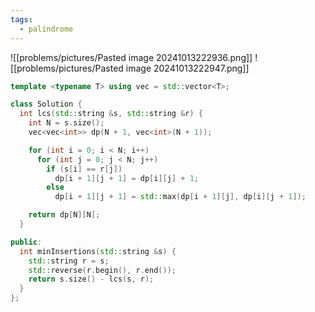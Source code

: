 ```yaml
---
tags:
  - palindrome
---
```

![[problems/pictures/Pasted image 20241013222936.png]]
![[problems/pictures/Pasted image 20241013222947.png]]


```c++
template <typename T> using vec = std::vector<T>;

class Solution {
  int lcs(std::string &s, std::string &r) {
    int N = s.size();
    vec<vec<int>> dp(N + 1, vec<int>(N + 1));

    for (int i = 0; i < N; i++)
      for (int j = 0; j < N; j++)
        if (s[i] == r[j])
          dp[i + 1][j + 1] = dp[i][j] + 1;
        else
          dp[i + 1][j + 1] = std::max(dp[i + 1][j], dp[i][j + 1]);

    return dp[N][N];
  }

public:
  int minInsertions(std::string &s) {
    std::string r = s;
    std::reverse(r.begin(), r.end());
    return s.size() - lcs(s, r);
  }
};
```
